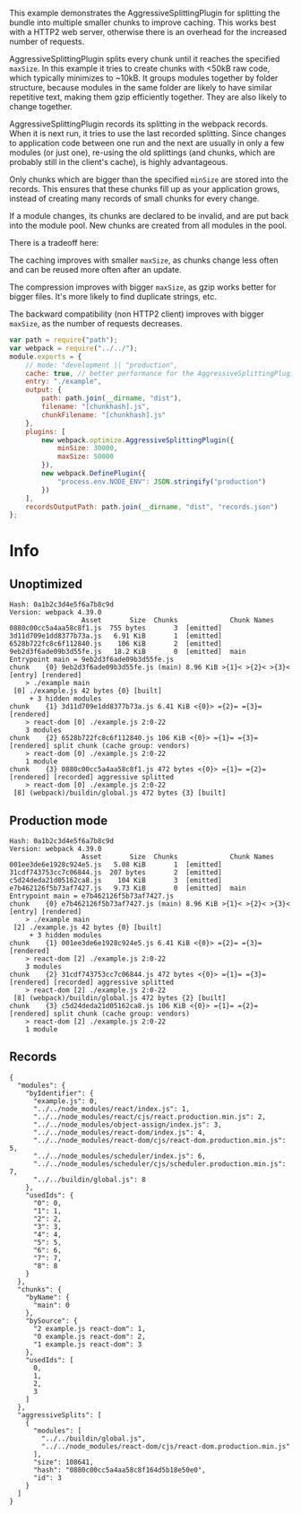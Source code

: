 This example demonstrates the AggressiveSplittingPlugin for splitting the bundle into multiple smaller chunks to improve caching. This works best with a HTTP2 web server, otherwise there is an overhead for the increased number of requests.

AggressiveSplittingPlugin splits every chunk until it reaches the specified `maxSize`. In this example it tries to create chunks with <50kB raw code, which typically minimizes to ~10kB. It groups modules together by folder structure, because modules in the same folder are likely to have similar repetitive text, making them gzip efficiently together. They are also likely to change together.

AggressiveSplittingPlugin records its splitting in the webpack records. When it is next run, it tries to use the last recorded splitting. Since changes to application code between one run and the next are usually in only a few modules (or just one), re-using the old splittings (and chunks, which are probably still in the client's cache), is highly advantageous.

Only chunks which are bigger than the specified `minSize` are stored into the records. This ensures that these chunks fill up as your application grows, instead of creating many records of small chunks for every change.

If a module changes, its chunks are declared to be invalid, and are put back into the module pool. New chunks are created from all modules in the pool.

There is a tradeoff here:

The caching improves with smaller `maxSize`, as chunks change less often and can be reused more often after an update.

The compression improves with bigger `maxSize`, as gzip works better for bigger files. It's more likely to find duplicate strings, etc.

The backward compatibility (non HTTP2 client) improves with bigger `maxSize`, as the number of requests decreases.

```js
var path = require("path");
var webpack = require("../../");
module.exports = {
	// mode: "development || "production",
	cache: true, // better performance for the AggressiveSplittingPlugin
	entry: "./example",
	output: {
		path: path.join(__dirname, "dist"),
		filename: "[chunkhash].js",
		chunkFilename: "[chunkhash].js"
	},
	plugins: [
		new webpack.optimize.AggressiveSplittingPlugin({
			minSize: 30000,
			maxSize: 50000
		}),
		new webpack.DefinePlugin({
			"process.env.NODE_ENV": JSON.stringify("production")
		})
	],
	recordsOutputPath: path.join(__dirname, "dist", "records.json")
};
```

# Info

## Unoptimized

```
Hash: 0a1b2c3d4e5f6a7b8c9d
Version: webpack 4.39.0
                  Asset       Size  Chunks             Chunk Names
0880c00cc5a4aa58c8f1.js  755 bytes       3  [emitted]
3d11d709e1dd8377b73a.js   6.91 KiB       1  [emitted]
6528b722fc8c6f112840.js    106 KiB       2  [emitted]
9eb2d3f6ade09b3d55fe.js   18.2 KiB       0  [emitted]  main
Entrypoint main = 9eb2d3f6ade09b3d55fe.js
chunk    {0} 9eb2d3f6ade09b3d55fe.js (main) 8.96 KiB >{1}< >{2}< >{3}< [entry] [rendered]
    > ./example main
 [0] ./example.js 42 bytes {0} [built]
     + 3 hidden modules
chunk    {1} 3d11d709e1dd8377b73a.js 6.41 KiB <{0}> ={2}= ={3}= [rendered]
    > react-dom [0] ./example.js 2:0-22
    3 modules
chunk    {2} 6528b722fc8c6f112840.js 106 KiB <{0}> ={1}= ={3}= [rendered] split chunk (cache group: vendors)
    > react-dom [0] ./example.js 2:0-22
    1 module
chunk    {3} 0880c00cc5a4aa58c8f1.js 472 bytes <{0}> ={1}= ={2}= [rendered] [recorded] aggressive splitted
    > react-dom [0] ./example.js 2:0-22
 [8] (webpack)/buildin/global.js 472 bytes {3} [built]
```

## Production mode

```
Hash: 0a1b2c3d4e5f6a7b8c9d
Version: webpack 4.39.0
                  Asset       Size  Chunks             Chunk Names
001ee3de6e1928c924e5.js   5.08 KiB       1  [emitted]
31cdf743753cc7c06844.js  207 bytes       2  [emitted]
c5d24deda21d05162ca8.js    104 KiB       3  [emitted]
e7b462126f5b73af7427.js   9.73 KiB       0  [emitted]  main
Entrypoint main = e7b462126f5b73af7427.js
chunk    {0} e7b462126f5b73af7427.js (main) 8.96 KiB >{1}< >{2}< >{3}< [entry] [rendered]
    > ./example main
 [2] ./example.js 42 bytes {0} [built]
     + 3 hidden modules
chunk    {1} 001ee3de6e1928c924e5.js 6.41 KiB <{0}> ={2}= ={3}= [rendered]
    > react-dom [2] ./example.js 2:0-22
    3 modules
chunk    {2} 31cdf743753cc7c06844.js 472 bytes <{0}> ={1}= ={3}= [rendered] [recorded] aggressive splitted
    > react-dom [2] ./example.js 2:0-22
 [8] (webpack)/buildin/global.js 472 bytes {2} [built]
chunk    {3} c5d24deda21d05162ca8.js 106 KiB <{0}> ={1}= ={2}= [rendered] split chunk (cache group: vendors)
    > react-dom [2] ./example.js 2:0-22
    1 module
```

## Records

```
{
  "modules": {
    "byIdentifier": {
      "example.js": 0,
      "../../node_modules/react/index.js": 1,
      "../../node_modules/react/cjs/react.production.min.js": 2,
      "../../node_modules/object-assign/index.js": 3,
      "../../node_modules/react-dom/index.js": 4,
      "../../node_modules/react-dom/cjs/react-dom.production.min.js": 5,
      "../../node_modules/scheduler/index.js": 6,
      "../../node_modules/scheduler/cjs/scheduler.production.min.js": 7,
      "../../buildin/global.js": 8
    },
    "usedIds": {
      "0": 0,
      "1": 1,
      "2": 2,
      "3": 3,
      "4": 4,
      "5": 5,
      "6": 6,
      "7": 7,
      "8": 8
    }
  },
  "chunks": {
    "byName": {
      "main": 0
    },
    "bySource": {
      "2 example.js react-dom": 1,
      "0 example.js react-dom": 2,
      "1 example.js react-dom": 3
    },
    "usedIds": [
      0,
      1,
      2,
      3
    ]
  },
  "aggressiveSplits": [
    {
      "modules": [
        "../../buildin/global.js",
        "../../node_modules/react-dom/cjs/react-dom.production.min.js"
      ],
      "size": 108641,
      "hash": "0880c00cc5a4aa58c8f164d5b18e50e0",
      "id": 3
    }
  ]
}
```
